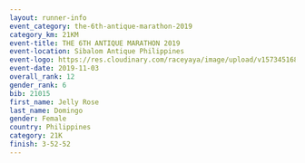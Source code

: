 ```yaml
---
layout: runner-info 
event_category: the-6th-antique-marathon-2019 
category_km: 21KM 
event-title: THE 6TH ANTIQUE MARATHON 2019 
event-location: Sibalom Antique Philippines 
event-logo: https://res.cloudinary.com/raceyaya/image/upload/v1573451689/logo/antique-marathon-2019_xvgf0s.jpg 
event-date: 2019-11-03 
overall_rank: 12
gender_rank: 6
bib: 21015
first_name: Jelly Rose
last_name: Domingo
gender: Female
country: Philippines
category: 21K
finish: 3-52-52
---
```

